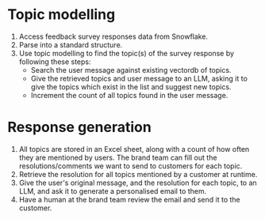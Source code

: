 # Topic modelling

1. Access feedback survey responses data from Snowflake.
2. Parse into a standard structure.
3. Use topic modelling to find the topic(s) of the survey response by following these steps:
    - Search the user message against existing vectordb of topics.
    - Give the retrieved topics and user message to an LLM, asking it to give the topics which exist in the list and suggest new topics.
    - Increment the count of all topics found in the user message.


# Response generation

1. All topics are stored in an Excel sheet, along with a count of how often they are mentioned by users. The brand team can fill out the resolutions/comments we want to send to customers for each topic.
2. Retrieve the resolution for all topics mentioned by a customer at runtime.
3. Give the user's original message, and the resolution for each topic, to an LLM, and ask it to generate a personalised email to them.
4. Have a human at the brand team review the email and send it to the customer.
